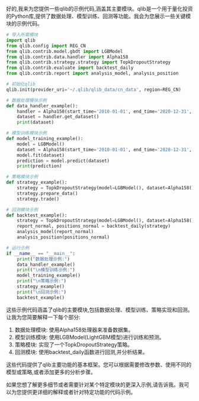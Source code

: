 好的,我来为您提供一些qlib的示例代码,涵盖其主要模块。qlib是一个用于量化投资的Python库,提供了数据处理、模型训练、回测等功能。我会为您展示一些关键模块的示例代码。



```python
# 导入所需模块
import qlib
from qlib.config import REG_CN
from qlib.contrib.model.gbdt import LGBModel
from qlib.contrib.data.handler import Alpha158
from qlib.contrib.strategy.strategy import TopkDropoutStrategy
from qlib.contrib.evaluate import backtest_daily
from qlib.contrib.report import analysis_model, analysis_position

# 初始化qlib
qlib.init(provider_uri='~/.qlib/qlib_data/cn_data', region=REG_CN)

# 数据处理模块示例
def data_handler_example():
    handler = Alpha158(start_time='2010-01-01', end_time='2020-12-31', fit_start_time='2010-01-01', fit_end_time='2020-12-31')
    dataset = handler.get_dataset()
    print(dataset)

# 模型训练模块示例
def model_training_example():
    model = LGBModel()
    dataset = Alpha158(start_time='2010-01-01', end_time='2020-12-31', fit_start_time='2010-01-01', fit_end_time='2020-12-31')
    model.fit(dataset)
    prediction = model.predict(dataset)
    print(prediction)

# 策略模块示例
def strategy_example():
    strategy = TopkDropoutStrategy(model=LGBModel(), dataset=Alpha158(), topk=50, n_drop=5)
    strategy.prepare_data()
    strategy.trade()

# 回测模块示例
def backtest_example():
    strategy = TopkDropoutStrategy(model=LGBModel(), dataset=Alpha158(), topk=50, n_drop=5)
    report_normal, positions_normal = backtest_daily(strategy)
    analysis_model(report_normal)
    analysis_position(positions_normal)

# 运行示例
if __name__ == "__main__":
    print("数据处理示例:")
    data_handler_example()
    print("\n模型训练示例:")
    model_training_example()
    print("\n策略示例:")
    strategy_example()
    print("\n回测示例:")
    backtest_example()

```

这些示例代码涵盖了qlib的主要模块,包括数据处理、模型训练、策略实现和回测。让我为您简要解释一下每个部分:

1. 数据处理模块: 使用Alpha158处理器来准备数据集。
2. 模型训练模块: 使用LGBModel(LightGBM模型)进行训练和预测。
3. 策略模块: 实现了一个TopkDropoutStrategy策略。
4. 回测模块: 使用backtest_daily函数进行回测,并分析结果。

这些代码提供了qlib主要功能的基本框架。您可以根据需要修改参数、使用不同的模型或策略,或者添加更多的分析步骤。

如果您想了解更多细节或者需要针对某个特定模块的更深入示例,请告诉我。我可以为您提供更详细的解释或者针对特定功能的代码示例。